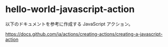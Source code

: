 # hello-world-javascript-action

以下のドキュメントを参考に作成する JavaScript アクション。

https://docs.github.com/ja/actions/creating-actions/creating-a-javascript-action
